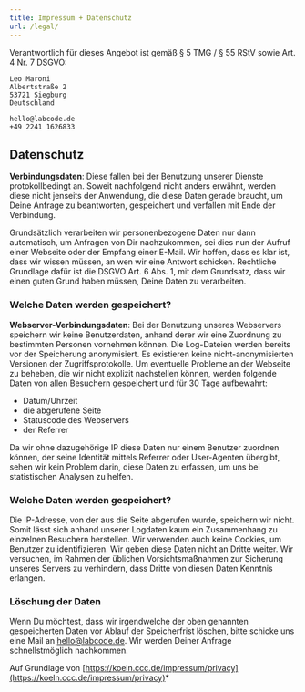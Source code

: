 ```yaml
---
title: Impressum + Datenschutz
url: /legal/
---
```


Verantwortlich für dieses Angebot ist gemäß § 5 TMG / § 55 RStV sowie Art. 4 Nr. 7 DSGVO:
```
Leo Maroni
Albertstraße 2
53721 Siegburg
Deutschland

hello@labcode.de
+49 2241 1626833
```

## Datenschutz

**Verbindungsdaten**: Diese fallen bei der Benutzung unserer Dienste protokollbedingt an. Soweit nachfolgend nicht anders erwähnt, werden diese nicht jenseits der Anwendung, die diese Daten gerade braucht, um Deine Anfrage zu beantworten, gespeichert und verfallen mit Ende der Verbindung.

Grundsätzlich verarbeiten wir personenbezogene Daten nur dann automatisch, um Anfragen von Dir nachzukommen, sei dies nun der Aufruf einer Webseite oder der Empfang einer E-Mail. Wir hoffen, dass es klar ist, dass wir wissen müssen, an wen wir eine Antwort schicken. Rechtliche Grundlage dafür ist die DSGVO Art. 6 Abs. 1, mit dem Grundsatz, dass wir einen guten Grund haben müssen, Deine Daten zu verarbeiten.

### Welche Daten werden gespeichert?
**Webserver-Verbindungsdaten**: Bei der Benutzung unseres Webservers speichern wir keine Benutzerdaten, anhand derer wir eine Zuordnung zu bestimmten Personen vornehmen können. Die Log-Dateien werden bereits vor der Speicherung anonymisiert. Es existieren keine nicht-anonymisierten Versionen der Zugriffsprotokolle. Um eventuelle Probleme an der Webseite zu beheben, die wir nicht explizit nachstellen können, werden folgende Daten von allen Besuchern gespeichert und für 30 Tage aufbewahrt:

* Datum/Uhrzeit
* die abgerufene Seite
* Statuscode des Webservers
* der Referrer 

Da wir ohne dazugehörige IP diese Daten nur einem Benutzer zuordnen können, der seine Identität mittels Referrer oder User-Agenten übergibt, sehen wir kein Problem darin, diese Daten zu erfassen, um uns bei statistischen Analysen zu helfen.

### Welche Daten werden gespeichert?

Die IP-Adresse, von der aus die Seite abgerufen wurde, speichern wir nicht. Somit lässt sich anhand unserer Logdaten kaum ein Zusammenhang zu einzelnen Besuchern herstellen. Wir verwenden auch keine Cookies, um Benutzer zu identifizieren. Wir geben diese Daten nicht an Dritte weiter. Wir versuchen, im Rahmen der üblichen Vorsichtsmaßnahmen zur Sicherung unseres Servers zu verhindern, dass Dritte von diesen Daten Kenntnis erlangen.

### Löschung der Daten

Wenn Du möchtest, dass wir irgendwelche der oben genannten gespeicherten Daten vor Ablauf der Speicherfrist löschen, bitte schicke uns eine Mail an hello@labcode.de. Wir werden Deiner Anfrage schnellstmöglich nachkommen.

Auf Grundlage von [https://koeln.ccc.de/impressum/privacy](https://koeln.ccc.de/impressum/privacy)* 
